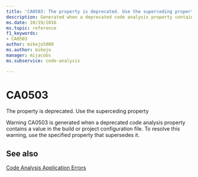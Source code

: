 ```yaml
---
title: 'CA0503: The property is deprecated. Use the superceding property'
description: Generated when a deprecated code analysis property contains a value in the build or project configuration file.
ms.date: 10/19/2016
ms.topic: reference
f1_keywords:
- CA0503
author: mikejo5000
ms.author: mikejo
manager: mijacobs
ms.subservice: code-analysis

---
```


# CA0503

The property is deprecated. Use the superceding property

Warning CA0503 is generated when a deprecated code analysis property contains a value in the build or project configuration file. To resolve this warning, use the specified property that supersedes it.

## See also

[Code Analysis Application Errors](../code-quality/code-analysis-application-errors.md)

